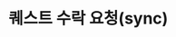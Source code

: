 #  퀘스트 수락 요청(sync)

<api-endpoint openapi-path="../../openapi/api-docs (1).json" method="POST" endpoint="/v1/validator/my/accept"/>